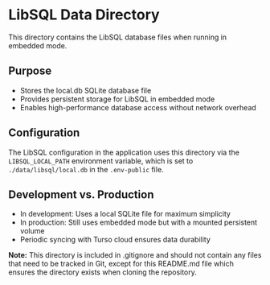 # LibSQL Data Directory

This directory contains the LibSQL database files when running in embedded mode.

## Purpose

- Stores the local.db SQLite database file
- Provides persistent storage for LibSQL in embedded mode
- Enables high-performance database access without network overhead

## Configuration

The LibSQL configuration in the application uses this directory via the `LIBSQL_LOCAL_PATH` environment variable, which is set to `./data/libsql/local.db` in the `.env-public` file.

## Development vs. Production

- In development: Uses a local SQLite file for maximum simplicity
- In production: Still uses embedded mode but with a mounted persistent volume
- Periodic syncing with Turso cloud ensures data durability

**Note:** This directory is included in .gitignore and should not contain any files that need to be tracked in Git, except for this README.md file which ensures the directory exists when cloning the repository.
